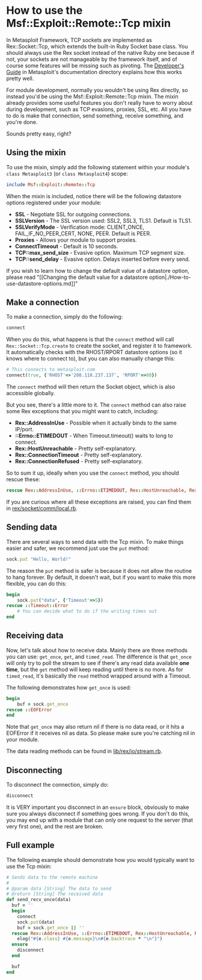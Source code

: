 # How to use the Msf::Exploit::Remote::Tcp mixin
In Metasploit Framework, TCP sockets are implemented as Rex::Socket::Tcp, which extends the built-in Ruby Socket base class. You should always use the Rex socket instead of the native Ruby one because if not, your sockets are not manageable by the framework itself, and of course some features will be missing such as pivoting. The [Developer's Guide](https://github.com/rapid7/metasploit-framework/blob/master/documentation/developers_guide.pdf) in Metasploit's documentation directory explains how this works pretty well.

For module development, normally you wouldn't be using Rex directly, so instead you'd be using the Msf::Exploit::Remote::Tcp mixin. The mixin already provides some useful features you don't really have to worry about during development, such as TCP evasions, proxies, SSL, etc. All you have to do is make that connection, send something, receive something, and you're done.

Sounds pretty easy, right?

## Using the mixin

To use the mixin, simply add the following statement within your module's ```class Metasploit3``` (or ```class Metasploit4```) scope:

```ruby
include Msf::Exploit::Remote::Tcp
```

When the mixin is included, notice there will be the following datastore options registered under your module:

* **SSL** - Negotiate SSL for outgoing connections.
* **SSLVersion** - The SSL version used: SSL2, SSL3, TLS1. Default is TLS1.
* **SSLVerifyMode** - Verification mode: CLIENT_ONCE, FAIL_IF_NO_PEER_CERT, NONE, PEER. Default is PEER.
* **Proxies** - Allows your module to support proxies.
* **ConnectTimeout** - Default is 10 seconds.
* **TCP::max_send_size** - Evasive option. Maximum TCP segment size.
* **TCP::send_delay** - Evasive option. Delays inserted before every send.

If you wish to learn how to change the default value of a datastore option, please read "[[Changing the default value for a datastore option|./How-to-use-datastore-options.md]]"

## Make a connection

To make a connection, simply do the following:

```ruby
connect
```

When you do this, what happens is that the ```connect``` method will call ```Rex::Socket::Tcp.create``` to create the socket, and register it to framework. It automatically checks with the RHOST/RPORT datastore options (so it knows where to connect to), but you can also manually change this:

```ruby
# This connects to metasploit.com
connect(true, {'RHOST'=>'208.118.237.137', 'RPORT'=>80})
```

The ```connect``` method will then return the Socket object, which is also accessible globally.

But you see, there's a little more to it. The ```connect``` method can also raise some Rex exceptions that you might want to catch, including:

* **Rex::AddressInUse** - Possible when it actually binds to the same IP/port.
* **::Errno::ETIMEDOUT** - When Timeout.timeout() waits to long to connect.
* **Rex::HostUnreachable** - Pretty self-explanatory.
* **Rex::ConnectionTimeout** - Pretty self-explanatory.
* **Rex::ConnectionRefused** - Pretty self-explanatory.

So to sum it up, ideally when you use the ```connect``` method, you should rescue these:

```ruby
rescue Rex::AddressInUse, ::Errno::ETIMEDOUT, Rex::HostUnreachable, Rex::ConnectionTimeout, Rex::ConnectionRefused
```

If you are curious where all these exceptions are raised, you can find them in [rex/socket/comm/local.rb](https://github.com/rapid7/rex-socket/blob/45b41ef8735aa19ef2c65b6d19eccaf56eaf1e5a/lib/rex/socket/comm/local.rb).

## Sending data

There are several ways to send data with the Tcp mixin. To make things easier and safer, we recommend just use the ```put``` method:

```ruby
sock.put "Hello, World!"
```

The reason the ```put``` method is safer is because it does not allow the routine to hang forever. By default, it doesn't wait, but if you want to make this more flexible, you can do this:

```ruby
begin
	sock.put("data", {'Timeout'=>5})
rescue ::Timeout::Error
	# You can decide what to do if the writing times out
end
```

## Receiving data

Now, let's talk about how to receive data. Mainly there are three methods you can use: `get_once`, `get`, and `timed_read`. The difference is that `get_once` will only try to poll the stream to see if there's any read data available **one time**, but the ```get``` method will keep reading until there is no more. As for ```timed_read```, it's basically the ```read``` method wrapped around with a Timeout.

The following demonstrates how `get_once` is used:

```ruby
begin
	buf = sock.get_once
rescue ::EOFError
end
```

Note that ```get_once``` may also return nil if there is no data read, or it hits a EOFError if it receives nil as data. So please make sure you're catching nil in your module.

The data reading methods can be found in [lib/rex/io/stream.rb](https://github.com/rapid7/rex-core/blob/2ee010fb196116f96419c42ab2b2f0c1dd62c63a/lib/rex/io/stream.rb).

## Disconnecting

To disconnect the connection, simply do:

```ruby
disconnect
```

It is VERY important you disconnect in an ```ensure``` block, obviously to make sure you always disconnect if something goes wrong. If you don't do this, you may end up with a module that can only one request to the server (that very first one), and the rest are broken.

## Full example

The following example should demonstrate how you would typically want to use the Tcp mixin:

```ruby
# Sends data to the remote machine
#
# @param data [String] The data to send
# @return [String] The received data
def send_recv_once(data)
  buf = ''
  begin
    connect
    sock.put(data)
    buf = sock.get_once || ''
  rescue Rex::AddressInUse, ::Errno::ETIMEDOUT, Rex::HostUnreachable, Rex::ConnectionTimeout, Rex::ConnectionRefused, ::Timeout::Error, ::EOFError => e
    elog("#{e.class} #{e.message}\n#{e.backtrace * "\n"}")
  ensure
    disconnect
  end

  buf
end
```
